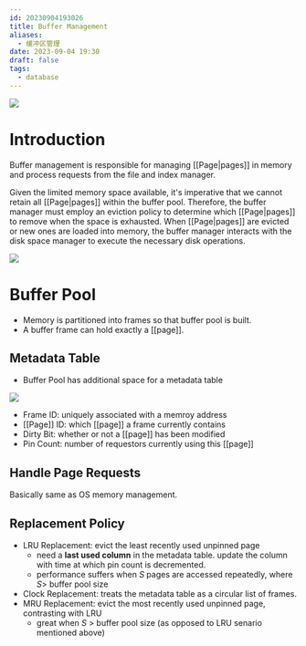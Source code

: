 ```yaml
---
id: 20230904193026
title: Buffer Management
aliases:
  - 缓冲区管理
date: 2023-09-04 19:30
draft: false
tags:
  - database
---
```

![](https://pic1.zhimg.com/v2-925bb28c90d0e51af03ce09418bccbc8_r.jpg)

# Introduction

Buffer management is responsible for managing [[Page|pages]] in memory and process requests from the file and index manager.

Given the limited memory space available, it's imperative that we cannot retain all [[Page|pages]] within the buffer pool. Therefore, the buffer manager must employ an eviction policy to determine which [[Page|pages]] to remove when the space is exhausted. When [[Page|pages]] are evicted or new ones are loaded into memory, the buffer manager interacts with the disk space manager to execute the necessary disk operations.

![](https://pic1.zhimg.com/v2-9aaae366a1f439e7eb6d27e08737f9b4_b.jpg)

# Buffer Pool

- Memory is partitioned into frames so that buffer pool is built. 
- A buffer frame can hold exactly a [[page]]. 
## Metadata Table

- Buffer Pool has additional space for a  metadata table

![](https://pic2.zhimg.com/v2-1238fef5cecbff72636b49aadc80031d_b.jpg)

- Frame ID: uniquely associated with a memroy address
- [[Page]] ID: which [[page]] a frame currently contains
- Dirty Bit: whether or not a [[page]] has been modified
- Pin Count: number of requestors currently using this [[page]]

## Handle Page Requests

Basically same as OS memory management. 

## Replacement Policy

- LRU Replacement: evict the least recently used unpinned page
	- need a **last used column** in the metadata table. update the column with time at which pin count is decremented.
	- performance suffers when $S$ pages are accessed repeatedly, where $S \gt$ buffer pool size
- Clock Replacement: treats the metadata table as a circular list of frames. 
- MRU Replacement: evict the most recently used unpinned page, contrasting with LRU
	- great when $S$ > buffer pool size (as opposed to LRU senario mentioned above)
